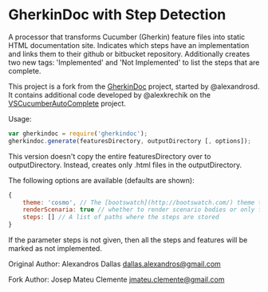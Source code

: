 GherkinDoc with Step Detection
==========

A processor that transforms Cucumber (Gherkin) feature files into static HTML documentation site. Indicates which steps have an implementation
and links them to their github or bitbucket repository. Additionally creates two new tags: 'Implemented' and 'Not Implemented' to list the
steps that are complete.

This project is a fork from the [GherkinDoc](https://github.com/AlexandrosD/gherkindoc) project, started by @alexandrosd.
It contains additional code developed by @alexkrechik on the [VSCucumberAutoComplete](https://github.com/alexkrechik/VSCucumberAutoComplete) project.


Usage:
```javascript
var gherkindoc = require('gherkindoc');
gherkindoc.generate(featuresDirectory, outputDirectory [, options]);
```
This version doesn't copy the entire featuresDirectory over to outputDirectory. Instead, creates only .html files in the outputDirectory.


The following options are available (defaults are shown):
```javascript
{
    theme: 'cosmo', // The [bootswatch](http://bootswatch.com/) theme to use
    renderScenaria: true // whether to render scenario bodies or only feature descriptions,
    steps: [] // A list of paths where the steps are stored
}
```

If the parameter steps is not given, then all the steps and features will be marked as not implemented.

Original Author: Alexandros Dallas <dallas.alexandros@gmail.com>

Fork Author: Josep Mateu Clemente <jmateu.clemente@gmail.com>